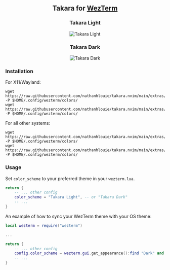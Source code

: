 <h2 align="center">
    Takara for <a href="https://github.com/wez/wezterm">WezTerm</a>
</h2>

<div align="center">
    <h3>Takara Light</h3>
    <img src="https://github.com/nathanhlouie/takara.nvim/assets/53024905/844988cb-1cac-4e27-b373-c1b3abbd3303" alt="Takara Light" style="border-radius:1%" />
    <h3>Takara Dark</h3>
    <img src="https://github.com/nathanhlouie/takara.nvim/assets/53024905/57b2021c-3c7c-4d10-8ddd-b132e30ccca4" alt="Takara Dark" style="border-radius:1%" />
</div>

### Installation

For X11/Wayland:
```shell
wget https://raw.githubusercontent.com/nathanhlouie/takara.nvim/main/extras/wezterm/takara_dark.toml -P $HOME/.config/wezterm/colors/
wget https://raw.githubusercontent.com/nathanhlouie/takara.nvim/main/extras/wezterm/takara_light.toml -P $HOME/.config/wezterm/colors/
```

For all other systems:
```shell
wget https://raw.githubusercontent.com/nathanhlouie/takara.nvim/main/extras/wezterm/takara_dark.toml -P $HOME/.config/wezterm/colors/
wget https://raw.githubusercontent.com/nathanhlouie/takara.nvim/main/extras/wezterm/takara_light.toml -P $HOME/.config/wezterm/colors/
```

### Usage

Set `color_scheme` to your preferred theme in your `wezterm.lua`.

```lua
return {
    -- ... other config
    color_scheme = "Takara Light", -- or "Takara Dark"
    -- ...
}
```

An example of how to sync your WezTerm theme with your OS theme:

```lua
local wezterm = require("wezterm")

...

return {
    -- ... other config
    config.color_scheme = wezterm.gui.get_appearance():find "Dark" and "Takara Dark" or "Takara Dark"
    -- ...
}
```
